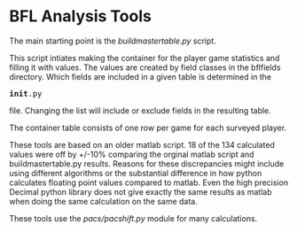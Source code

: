 # BFL Analysis Tools

The main starting point is the *buildmastertable.py* script. 

This script intiates making the container for the player game statistics and filling it with values.
The values are created by field classes in the bflfields directory. Which fields are included
in a given table is determined in the <pre>__init__.py</pre> file. Changing the list will include or 
exclude fields in the resulting table.

The container table consists of one row per game for each surveyed player.

These tools are based on an older matlab script. 18 of the 134 calculated values were off by +/-10%
comparing the orginal matlab script and buildmastertable.py results. Reasons for these discrepancies
might include using different algorithms or the substantial difference in how python calculates
floating point values compared to matlab. Even the high precision Decimal python library does not 
give exactly the same results as matlab when doing the same calculation on the same data.

These tools use the *pacs/pacshift.py* module for many calculations.

